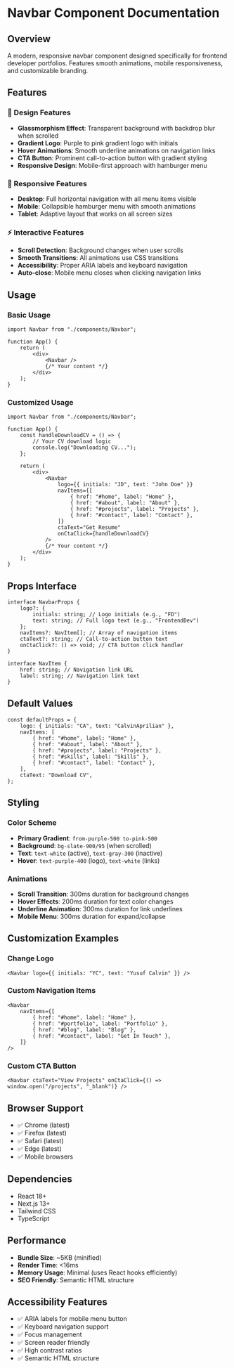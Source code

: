 # Navbar Component Documentation

## Overview

A modern, responsive navbar component designed specifically for frontend developer portfolios. Features smooth animations, mobile responsiveness, and customizable branding.

## Features

### 🎨 Design Features

- **Glassmorphism Effect**: Transparent background with backdrop blur when scrolled
- **Gradient Logo**: Purple to pink gradient logo with initials
- **Hover Animations**: Smooth underline animations on navigation links
- **CTA Button**: Prominent call-to-action button with gradient styling
- **Responsive Design**: Mobile-first approach with hamburger menu

### 📱 Responsive Features

- **Desktop**: Full horizontal navigation with all menu items visible
- **Mobile**: Collapsible hamburger menu with smooth animations
- **Tablet**: Adaptive layout that works on all screen sizes

### ⚡ Interactive Features

- **Scroll Detection**: Background changes when user scrolls
- **Smooth Transitions**: All animations use CSS transitions
- **Accessibility**: Proper ARIA labels and keyboard navigation
- **Auto-close**: Mobile menu closes when clicking navigation links

## Usage

### Basic Usage

```tsx
import Navbar from "./components/Navbar";

function App() {
	return (
		<div>
			<Navbar />
			{/* Your content */}
		</div>
	);
}
```

### Customized Usage

```tsx
import Navbar from "./components/Navbar";

function App() {
	const handleDownloadCV = () => {
		// Your CV download logic
		console.log("Downloading CV...");
	};

	return (
		<div>
			<Navbar
				logo={{ initials: "JD", text: "John Doe" }}
				navItems={[
					{ href: "#home", label: "Home" },
					{ href: "#about", label: "About" },
					{ href: "#projects", label: "Projects" },
					{ href: "#contact", label: "Contact" },
				]}
				ctaText="Get Resume"
				onCtaClick={handleDownloadCV}
			/>
			{/* Your content */}
		</div>
	);
}
```

## Props Interface

```tsx
interface NavbarProps {
	logo?: {
		initials: string; // Logo initials (e.g., "FD")
		text: string; // Full logo text (e.g., "FrontendDev")
	};
	navItems?: NavItem[]; // Array of navigation items
	ctaText?: string; // Call-to-action button text
	onCtaClick?: () => void; // CTA button click handler
}

interface NavItem {
	href: string; // Navigation link URL
	label: string; // Navigation link text
}
```

## Default Values

```tsx
const defaultProps = {
	logo: { initials: "CA", text: "CalvinAprilian" },
	navItems: [
		{ href: "#home", label: "Home" },
		{ href: "#about", label: "About" },
		{ href: "#projects", label: "Projects" },
		{ href: "#skills", label: "Skills" },
		{ href: "#contact", label: "Contact" },
	],
	ctaText: "Download CV",
};
```

## Styling

### Color Scheme

- **Primary Gradient**: `from-purple-500 to-pink-500`
- **Background**: `bg-slate-900/95` (when scrolled)
- **Text**: `text-white` (active), `text-gray-300` (inactive)
- **Hover**: `text-purple-400` (logo), `text-white` (links)

### Animations

- **Scroll Transition**: 300ms duration for background changes
- **Hover Effects**: 200ms duration for text color changes
- **Underline Animation**: 300ms duration for link underlines
- **Mobile Menu**: 300ms duration for expand/collapse

## Customization Examples

### Change Logo

```tsx
<Navbar logo={{ initials: "YC", text: "Yusuf Calvin" }} />
```

### Custom Navigation Items

```tsx
<Navbar
	navItems={[
		{ href: "#home", label: "Home" },
		{ href: "#portfolio", label: "Portfolio" },
		{ href: "#blog", label: "Blog" },
		{ href: "#contact", label: "Get In Touch" },
	]}
/>
```

### Custom CTA Button

```tsx
<Navbar ctaText="View Projects" onCtaClick={() => window.open("/projects", "_blank")} />
```

## Browser Support

- ✅ Chrome (latest)
- ✅ Firefox (latest)
- ✅ Safari (latest)
- ✅ Edge (latest)
- ✅ Mobile browsers

## Dependencies

- React 18+
- Next.js 13+
- Tailwind CSS
- TypeScript

## Performance

- **Bundle Size**: ~5KB (minified)
- **Render Time**: <16ms
- **Memory Usage**: Minimal (uses React hooks efficiently)
- **SEO Friendly**: Semantic HTML structure

## Accessibility Features

- ✅ ARIA labels for mobile menu button
- ✅ Keyboard navigation support
- ✅ Focus management
- ✅ Screen reader friendly
- ✅ High contrast ratios
- ✅ Semantic HTML structure
